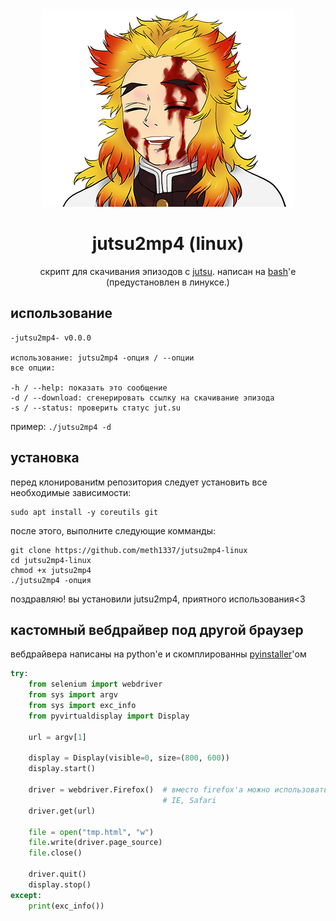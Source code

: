 <div align="center">
<img src="/img/rengoku.png"></img>
<h1>jutsu2mp4 (linux)</h1>
скрипт для скачивания эпизодов с <a href="https://jut.su">jutsu</a>. написан на <a href="https://www.gnu.org/software/bash/">bash</a>'е (предустановлен в линуксе.)
</div>

## использование
```
-jutsu2mp4- v0.0.0

использование: jutsu2mp4 -опция / --опции
все опции:

-h / --help: показать это сообщение
-d / --download: сгенерировать ссылку на скачивание эпизода
-s / --status: проверить статус jut.su
```
пример: `./jutsu2mp4 -d`

## установка
перед клонированиtм репозитория следует установить все необходимые зависимости:
```
sudo apt install -y coreutils git 
```
после этого, выполните следующие комманды:
```
git clone https://github.com/meth1337/jutsu2mp4-linux
cd jutsu2mp4-linux
chmod +x jutsu2mp4
./jutsu2mp4 -опция
```
поздравляю! вы установили jutsu2mp4, приятного использования<3

## кастомный вебдрайвер под другой браузер
вебдрайвера написаны на python'е и скомплированны [pyinstaller](https://github.com/pyinstaller/pyinstaller)'ом
```python
try:
    from selenium import webdriver
    from sys import argv
    from sys import exc_info
    from pyvirtualdisplay import Display

    url = argv[1]
    
    display = Display(visible=0, size=(800, 600))
    display.start()

    driver = webdriver.Firefox()  # вместо firefox'а можно использовать другие браузеры. список: Chrome, Edge, Firefox, 
                                  # IE, Safari
    driver.get(url)

    file = open("tmp.html", "w")
    file.write(driver.page_source)
    file.close()

    driver.quit()
    display.stop()
except:
    print(exc_info())
```
